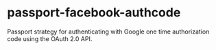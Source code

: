 # passport-facebook-authcode
Passport strategy for authenticating with Google one time authorization code using the OAuth 2.0 API.

